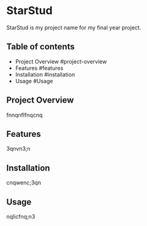 # StarStud
StarStud is my project name for my final year project. 

## Table of contents 

- Project Overview #project-overview
- Features #features
- Installation #installation
- Usage #Usage

## Project Overview 
fnnqnflfnqcnq

## Features
3qnvn3;n

## Installation
cnqwenc;3qn

## Usage
nqlicfnq;n3

